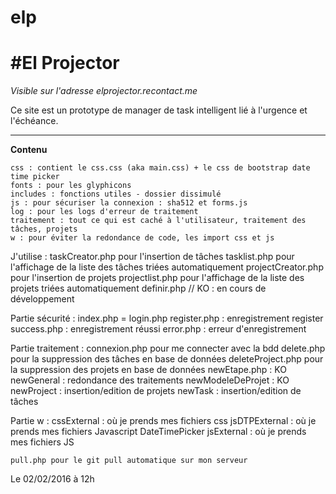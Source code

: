 # elp
#El Projector
===
*Visible sur l'adresse elprojector.recontact.me*

Ce site est un prototype de manager de task intelligent lié à l'urgence et l'échéance.

---

**Contenu**

	css : contient le css.css (aka main.css) + le css de bootstrap date time picker 
	fonts : pour les glyphicons
	includes : fonctions utiles - dossier dissimulé
	js : pour sécuriser la connexion : sha512 et forms.js
	log : pour les logs d'erreur de traitement
	traitement : tout ce qui est caché à l'utilisateur, traitement des tâches, projets
	w : pour éviter la redondance de code, les import css et js

J'utilise :
	taskCreator.php pour l'insertion de tâches
	tasklist.php pour l'affichage de la liste des tâches triées automatiquement
	projectCreator.php pour l'insertion de projets
	projectlist.php pour l'affichage de la liste des projets triées automatiquement
	definir.php // KO  : en cours de développement

Partie sécurité :
	index.php = login.php
	register.php : enregistrement
	register success.php : enregistrement réussi
	error.php : erreur d'enregistrement

Partie traitement :
	connexion.php pour me connecter avec la bdd
	delete.php pour la suppression des tâches en base de données
	deleteProject.php pour la suppression des projets en base de données
	newEtape.php : KO
	newGeneral : redondance des traitements
	newModeleDeProjet : KO
	newProject : insertion/edition de projets
	newTask : insertion/edition de tâches

Partie w :
	cssExternal : où je prends mes fichiers css
	jsDTPExternal : où je prends mes fichiers Javascript DateTimePicker
	jsExternal : où je prends mes fichiers JS

	pull.php pour le git pull automatique sur mon serveur

	

Le 02/02/2016 à 12h